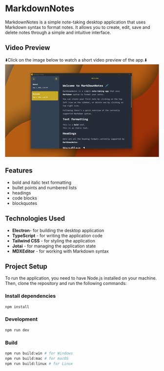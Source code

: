 # MarkdownNotes

MarkdownNotes is a simple note-taking desktop application that uses Markdown syntax to format notes.
It allows you to create, edit, save and delete notes through a simple and intuitive interface.

## Video Preview
⬇️Click on the image below to watch a short video preview of the app.⬇️
[![Preview](https://github.com/SebastianOndrus/MarkdownNotes/blob/main/Markdown-notes/resources/thumbnail.png?raw=true)](https://youtu.be/ivHVXLuYWMM) 
## Features

- bold and italic text formatting
- bullet points and numbered lists
- headings
- code blocks
- blockquotes

## Technologies Used

- **Electron**- for building the desktop application
- **TypeScript** - for writing the application code
- **Tailwind CSS** - for styling the application
- **Jotai** - for managing the application state
- **MDXEditor** - for working with Markdown syntax

## Project Setup

To run the application, you need to have Node.js installed on your machine. Then, clone the repository and run the following commands:

### Install dependencies
```bash
npm install
```

### Development
```bash
npm run dev
```

### Build
```bash
npm run build:win # for Windows
npm run build:mac # for macOS
npm run build:linux # for Linux
```